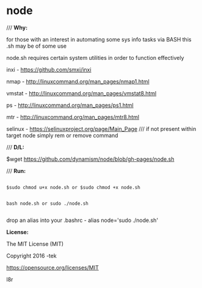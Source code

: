 # node

/// <b>Why:</b>
<p>

for those with an interest in automating some sys info tasks via BASH this .sh may be of some use

node.sh requires certain system utilities in order to function effectively

inxi -    https://github.com/smxi/inxi

nmap -    http://linuxcommand.org/man_pages/nmap1.html

vmstat -  http://linuxcommand.org/man_pages/vmstat8.html

ps -      http://linuxcommand.org/man_pages/ps1.html

mtr -     http://linuxcommand.org/man_pages/mtr8.html

selinux - https://selinuxproject.org/page/Main_Page   /// if not present within target node simply rem or remove command
<p>

/// <b>D/L:</b>
<p>

$wget https://github.com/dynamism/node/blob/gh-pages/node.sh
<p>

/// <b>Run:</b>
<p>
<pre><code>
$sudo chmod u+x node.sh or $sudo chmod +x node.sh 

bash node.sh or sudo ./node.sh 
</code></pre>
</p>

drop an alias into your .bashrc - alias node='sudo ./node.sh'

<p>

<b>License:</b>
</p>

The MIT License (MIT)

Copyright 2016 -tek

https://opensource.org/licenses/MIT

l8r

